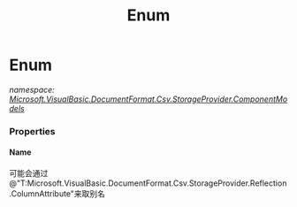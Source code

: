 ﻿---
title: Enum
---

# Enum
_namespace: [Microsoft.VisualBasic.DocumentFormat.Csv.StorageProvider.ComponentModels](N-Microsoft.VisualBasic.DocumentFormat.Csv.StorageProvider.ComponentModels.html)_





### Properties

#### Name
可能会通过@"T:Microsoft.VisualBasic.DocumentFormat.Csv.StorageProvider.Reflection.ColumnAttribute"来取别名

